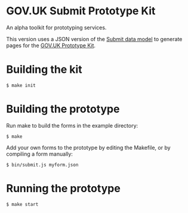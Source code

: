 # GOV.UK Submit Prototype Kit

An alpha toolkit for prototyping services.

This version uses a JSON version of the [Submit data model](https://github.com/alphagov/submit-forms) to generate pages for the [GOV.UK Prototype Kit](https://govuk-prototype-kit.herokuapp.com/).

# Building the kit

    $ make init

# Building the prototype

Run make to build the forms in the example directory:

    $ make

Add your own forms to the prototype by editing the Makefile, or by compiling a form manually:

    $ bin/submit.js myform.json

# Running the prototype

    $ make start
